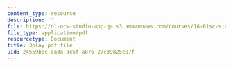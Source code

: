 ```yaml
---
content_type: resource
description: ''
file: https://ol-ocw-studio-app-qa.s3.amazonaws.com/courses/18-01sc-single-variable-calculus-fall-2010/24559b8cea3aae5fa87627c39825e07f_MK_0QHbUnIA.pdf
file_type: application/pdf
resourcetype: Document
title: 3play pdf file
uid: 24559b8c-ea3a-ae5f-a876-27c39825e07f
---
```

